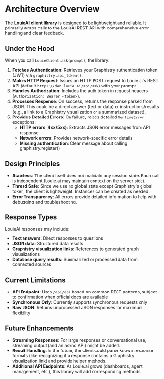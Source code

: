 # Architecture Overview

The **LouieAI client library** is designed to be lightweight and reliable. It primarily wraps calls to the LouieAI REST API with comprehensive error handling and clear feedback.

## Under the Hood

When you call `LouieClient.ask(prompt)`, the library:

1. **Fetches Authentication**: Retrieves your Graphistry authentication token (JWT) via `graphistry.api_token()`.
2. **Makes HTTP Request**: Issues an HTTP POST request to Louie.ai's REST API (default `https://den.louie.ai/api/ask`) with your prompt.
3. **Handles Authorization**: Includes the auth token in request headers (`Authorization: Bearer <token>`).
4. **Processes Response**: On success, returns the response parsed from JSON. This could be a direct answer (text or data) or instructions/results (e.g., a link to a Graphistry visualization or a summarized dataset).
5. **Provides Detailed Errors**: On failure, raises detailed `RuntimeError` exceptions:
   - **HTTP errors (4xx/5xx)**: Extracts JSON error messages from API response
   - **Network errors**: Provides network-specific error details  
   - **Missing authentication**: Clear message about calling graphistry.register()

## Design Principles

- **Stateless**: The client itself does not maintain any session state. Each call is independent (Louie.ai may maintain context on the server side).
- **Thread Safe**: Since we use no global state except Graphistry's global token, the client is lightweight. Instances can be created as needed.
- **Error Transparency**: All errors provide detailed information to help with debugging and troubleshooting.

## Response Types

LouieAI responses may include:
- **Text answers**: Direct responses to questions
- **JSON data**: Structured data results  
- **Graphistry visualization links**: References to generated graph visualizations
- **Database query results**: Summarized or processed data from connected sources

## Current Limitations

- **API Endpoint**: Uses `/api/ask` based on common REST patterns, subject to confirmation when official docs are available
- **Synchronous Only**: Currently supports synchronous requests only
- **Raw JSON**: Returns unprocessed JSON responses for maximum flexibility

## Future Enhancements

- **Streaming Responses**: For large responses or conversational use, streaming output (and an async API) might be added.
- **Result Handling**: In the future, the client could parse known response formats (like recognizing if a response contains a Graphistry visualization link) and provide helper methods.
- **Additional API Endpoints**: As Louie.ai grows (dashboards, agent management, etc.), this library will add corresponding methods.